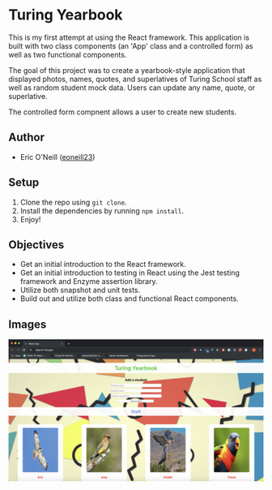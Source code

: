# Turing Yearbook

This is my first attempt at using the React framework. This application is built with two class components (an 'App' class and a controlled form) as well as two functional components.

The goal of this project was to create a yearbook-style application that displayed photos, names, quotes, and superlatives of Turing School staff as well as random student mock data. Users can update any name, quote, or superlative.

The controlled form compnent allows a user to create new students.

## Author

* Eric O'Neill ([eoneill23](https://github.com/eoneill23))

## Setup

1. Clone the repo using `git clone`.
2. Install the dependencies by running `npm install`.
3. Enjoy!

## Objectives

* Get an initial introduction to the React framework.
* Get an initial introduction to testing in React using the Jest testing framework and Enzyme assertion library.
* Utilize both snapshot and unit tests.
* Build out and utilize both class and functional React components.

## Images
![Staff screenshot](./src/Images/React_yearbook_staff.png)
